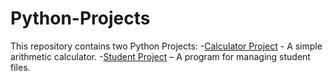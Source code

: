# Python-Projects

This repository contains two Python Projects:
-[Calculator Project](./calculator_project/README.md) - A simple arithmetic calculator.
-[Student Project](./student_project/README.md) – A program for managing student files.
